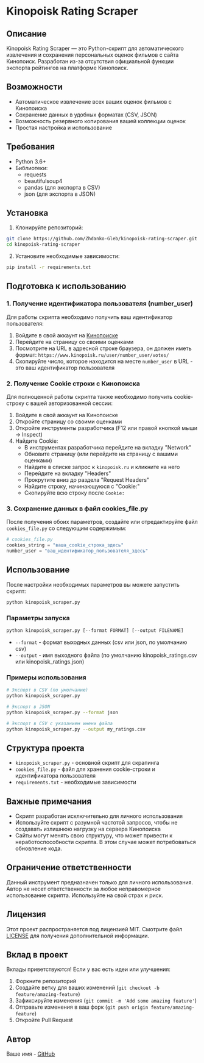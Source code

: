 # Kinopoisk Rating Scraper

## Описание
Kinopoisk Rating Scraper — это Python-скрипт для автоматического извлечения и сохранения персональных оценок фильмов с сайта Кинопоиск. Разработан из-за отсутствия официальной функции экспорта рейтингов на платформе Кинопоиск.

## Возможности
- Автоматическое извлечение всех ваших оценок фильмов с Кинопоиска
- Сохранение данных в удобных форматах (CSV, JSON)
- Возможность резервного копирования вашей коллекции оценок
- Простая настройка и использование

## Требования
- Python 3.6+
- Библиотеки:
  - requests
  - beautifulsoup4
  - pandas (для экспорта в CSV)
  - json (для экспорта в JSON)

## Установка

1. Клонируйте репозиторий:
```bash
git clone https://github.com/Zhdanko-Gleb/kinopoisk-rating-scraper.git
cd kinopoisk-rating-scraper
```

2. Установите необходимые зависимости:
```bash
pip install -r requirements.txt
```

## Подготовка к использованию

### 1. Получение идентификатора пользователя (number_user)

Для работы скрипта необходимо получить ваш идентификатор пользователя:

1. Войдите в свой аккаунт на [Кинопоиске](https://www.kinopoisk.ru/)
2. Перейдите на страницу со своими оценками
3. Посмотрите на URL в адресной строке браузера, он должен иметь формат: `https://www.kinopoisk.ru/user/number_user/votes/`
4. Скопируйте число, которое находится на месте `number_user` в URL - это ваш идентификатор пользователя

### 2. Получение Cookie строки с Кинопоиска

Для полноценной работы скрипта также необходимо получить cookie-строку с вашей авторизованной сессии:

1. Войдите в свой аккаунт на Кинопоиске
2. Откройте страницу со своими оценками
3. Откройте инструменты разработчика (F12 или правой кнопкой мыши → Inspect)
4. Найдите Cookie:
   - В инструментах разработчика перейдите на вкладку "Network"
   - Обновите страницу (или перейдите на страницу с вашими оценками)
   - Найдите в списке запрос к `kinopoisk.ru` и кликните на него
   - Перейдите на вкладку "Headers"
   - Прокрутите вниз до раздела "Request Headers"
   - Найдите строку, начинающуюся с "Cookie:"
   - Скопируйте всю строку после `Cookie:`

### 3. Сохранение данных в файл cookies_file.py

После получения обоих параметров, создайте или отредактируйте файл `cookies_file.py` со следующим содержимым:

```python
# cookies_file.py
cookies_string = "ваша_cookie_строка_здесь"
number_user = "ваш_идентификатор_пользователя_здесь"
```

## Использование

После настройки необходимых параметров вы можете запустить скрипт:

```bash
python kinopoisk_scraper.py
```

### Параметры запуска

```bash
python kinopoisk_scraper.py [--format FORMAT] [--output FILENAME]
```

- `--format` - формат выходных данных (csv или json, по умолчанию csv)
- `--output` - имя выходного файла (по умолчанию kinopoisk_ratings.csv или kinopoisk_ratings.json)

### Примеры использования

```bash
# Экспорт в CSV (по умолчанию)
python kinopoisk_scraper.py

# Экспорт в JSON
python kinopoisk_scraper.py --format json

# Экспорт в CSV с указанием имени файла
python kinopoisk_scraper.py --output my_ratings.csv
```

## Структура проекта

- `kinopoisk_scraper.py` - основной скрипт для скрапинга
- `cookies_file.py` - файл для хранения cookie-строки и идентификатора пользователя
- `requirements.txt` - необходимые зависимости

## Важные примечания

- Скрипт разработан исключительно для личного использования
- Используйте скрипт с разумной частотой запросов, чтобы не создавать излишнюю нагрузку на сервера Кинопоиска
- Сайты могут менять свою структуру, что может привести к неработоспособности скрипта. В этом случае может потребоваться обновление кода.

## Ограничение ответственности

Данный инструмент предназначен только для личного использования. Автор не несет ответственности за любое неправомерное использование скрипта. Используйте на свой страх и риск.

## Лицензия

Этот проект распространяется под лицензией MIT. Смотрите файл [LICENSE](LICENSE) для получения дополнительной информации.

## Вклад в проект

Вклады приветствуются! Если у вас есть идеи или улучшения:

1. Форкните репозиторий
2. Создайте ветку для ваших изменений (`git checkout -b feature/amazing-feature`)
3. Зафиксируйте изменения (`git commit -m 'Add some amazing feature'`)
4. Отправьте изменения в ваш форк (`git push origin feature/amazing-feature`)
5. Откройте Pull Request

## Автор

Ваше имя - [GitHub](https://github.com/Zhdanko-Gleb)
